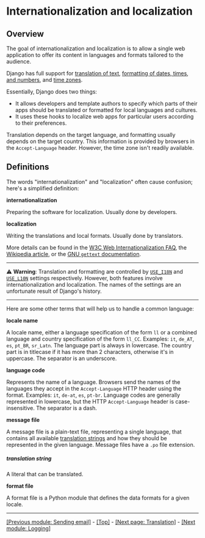 # Internationalization and localization

## Overview

The goal of internationalization and localization is to allow a single web application to offer its content in languages and formats tailored to the audience.

Django has full support for [translation of text](), [formatting of dates, times, and numbers](), and [time zones]().

Essentially, Django does two things:

* It allows developers and template authors to specify which parts of their apps should be translated or formatted for local languages and cultures.
* It uses these hooks to localize web apps for particular users according to their preferences.

Translation depends on the target language, and formatting usually depends on the target country. This information is provided by browsers in the `Accept-Language` header. However, the time zone isn't readily available.

## Definitions

The words "internationalization" and "localization" often cause confusion; here's a simplified definition:

**internationalization**

Preparing the software for localization. Usually done by developers.

**localization**

Writing the translations and local formats. Usually done by translators.

More details can be found in the [W3C Web Internationalization FAQ](https://www.w3.org/International/questions/qa-i18n), the [Wikipedia article](https://en.wikipedia.org/wiki/Internationalization_and_localization), or the [GNU `gettext` documentation](https://www.gnu.org/software/gettext/manual/gettext.html#Concepts).

<hr>

:warning: **Warning**: Translation and formatting are controlled by [`USE_I18N`](https://docs.djangoproject.com/en/4.0/ref/settings/#std:setting-USE_I18N) and [`USE_L10N`](https://docs.djangoproject.com/en/4.0/ref/settings/#std:setting-USE_L10N) settings respectively. However, both features involve internationalization and localization. The names of the settings are an unfortunate result of Django's history.

<hr>

Here are some other terms that will help us to handle a common language:

**locale name**

A locale name, either a language specification of the form `ll` or a combined language and country specification of the form `ll_CC`. Examples: `it`, `de_AT`, `es`, `pt_BR`, `sr_Latn`. The language part is always in lowercase. The country part is in titlecase if it has more than 2 characters, otherwise it's in uppercase. The separator is an underscore.

**language code**

Represents the name of a language. Browsers send the names of the languages they accept in the `Accept-Language` HTTP header using the format. Examples: `it`, `de-at`, `es`, `pt-br`. Language codes are generally represented in lowercase, but the HTTP `Accept-Language` header is case-insensitive. The separator is a dash.

**message file**

A message file is a plain-text file, representing a single language, that contains all available [translation strings]() and how they should be represented in the given language. Message files have a `.po` file extension.

##### **translation string**

A literal that can be translated.

**format file**

A format file is a Python module that defines the data formats for a given locale.

<hr>

[[Previous module: Sending email]](https://github.com/AndrewSRea/My_Learning_Port_II/tree/main/Django/Django_Docs/Sending_Email#sending-email) - [[Top]](https://github.com/AndrewSRea/My_Learning_Port_II/tree/main/Django/Django_Docs/Internationalization#internationalization-and-localization) - [[Next page: Translation]]() - [[Next module: Logging]]()